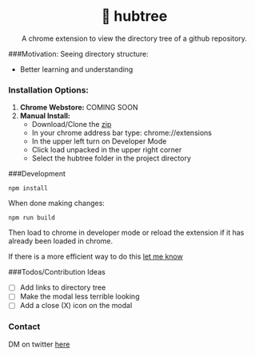 <h1 align="center">🌴 hubtree</h1>
<p align="center"> A chrome extension to view the directory tree of a github repository. </p>

###Motivation:
Seeing directory structure:
- Better learning and understanding

### Installation Options:
1) **Chrome Webstore:** COMING SOON
2) **Manual Install:**
    -  Download/Clone the [zip](./hubtree.zip)
    - In your chrome address bar type: chrome://extensions
    - In the upper left turn on Developer Mode
    - Click load unpacked in the upper right corner
    - Select the hubtree folder in the project directory

###Development
```
npm install 
```
When done making changes:
```
npm run build
```
Then load to chrome in developer mode or reload the extension if it has already been loaded in chrome. 

If there is a more efficient way to do this [let me know](https://twitter.com/toberej)

###Todos/Contribution Ideas
- [ ] Add links to directory tree
- [ ] Make the modal less terrible looking
- [ ] Add a close (X) icon on the modal

### Contact
DM on twitter [here](https://twitter.com/toberej)


